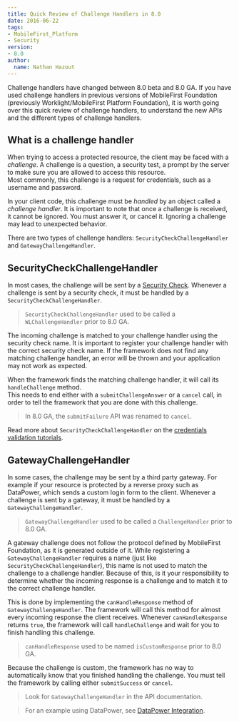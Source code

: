 ```yaml
---
title: Quick Review of Challenge Handlers in 8.0
date: 2016-06-22
tags:
- MobileFirst_Platform
- Security
version:
- 8.0
author:
  name: Nathan Hazout
---
```


Challenge handlers have changed between 8.0 beta and 8.0 GA. If you have used challenge handlers in previous versions of MobileFirst Foundation (previously Worklight/MobileFirst Platform Foundation), it is worth going over this quick review of challenge handlers, to understand the new APIs and the different types of challenge handlers.

## What is a challenge handler
When trying to access a protected resource, the client may be faced with a *challenge*. A challenge is a question, a security test, a prompt by the server to make sure you are allowed to access this resource.  
Most commonly, this challenge is a request for credentials, such as a username and password.

In your client code, this challenge must be *handled* by an object called a *challenge handler*. It is important to note that once a challenge is received, it cannot be ignored. You must answer it, or cancel it. Ignoring a challenge may lead to unexpected behavior.

There are two types of challenge handlers: `SecurityCheckChallengeHandler` and `GatewayChallengeHandler`.

## SecurityCheckChallengeHandler
In most cases, the challenge will be sent by a [Security Check]({{site.baseurl}}/tutorials/en/foundation/8.0/authentication-and-security/creating-a-security-check/). Whenever a challenge is sent by a security check, it must be handled by a `SecurityCheckChallengeHandler`.  

> `SecurityCheckChallengeHandler` used to be called a `WLChallengeHandler` prior to 8.0 GA.

The incoming challenge is matched to your challenge handler using the security check name. It is important to register your challenge handler with the correct security check name.  If the framework does not find any matching challenge handler, an error will be thrown and your application may not work as expected.  

When the framework finds the matching challenge handler, it will call its `handleChallenge` method.  
This needs to end either with a `submitChallengeAnswer` or a `cancel` call, in order to tell the framework that you are done with this challenge.

> In 8.0 GA, the `submitFailure` API was renamed to `cancel`.

Read more about `SecurityCheckChallengeHandler` on the [credentials validation tutorials]({{site.baseurl}}/tutorials/en/foundation/8.0/authentication-and-security/credentials-validation/).

## GatewayChallengeHandler
In some cases, the challenge may be sent by a third party gateway. For example if your resource is protected by a reverse proxy such as DataPower, which sends a custom login form to the client.  Whenever a challenge is sent by a gateway, it must be handled by a `GatewayChallengeHandler`.

> `GatewayChallengeHandler` used to be called a `ChallengeHandler` prior to 8.0 GA.

A gateway challenge does not follow the protocol defined by MobileFirst Foundation, as it is generated outside of it. While registering a `GatewayChallengeHandler` requires a name (just like `SecurityCheckChallengeHandler`), this name is not used to match the challenge to a challenge handler. Because of this, is it your responsibility to determine whether the incoming response is a challenge and to match it to the correct challenge handler.

This is done by implementing the `canHandleResponse` method of `GatewayChallengeHandler`. The framework will call this method for almost every incoming response the client receives. Whenever `canHandleResponse` returns `true`, the framework will call `handleChallenge` and wait for you to finish handling this challenge.  

> `canHandleResponse` used to be named `isCustomResponse` prior to 8.0 GA.

Because the challenge is custom, the framework has no way to automatically know that you finished handling the challenge. You must tell the framework by calling either `submitSuccess` or `cancel`.

> Look for `GatewayChallengeHandler` in the API documentation.

> For an example using DataPower, see [DataPower Integration]({{site.baseurl}}/blog/2016/06/17/datapower-integration/).
